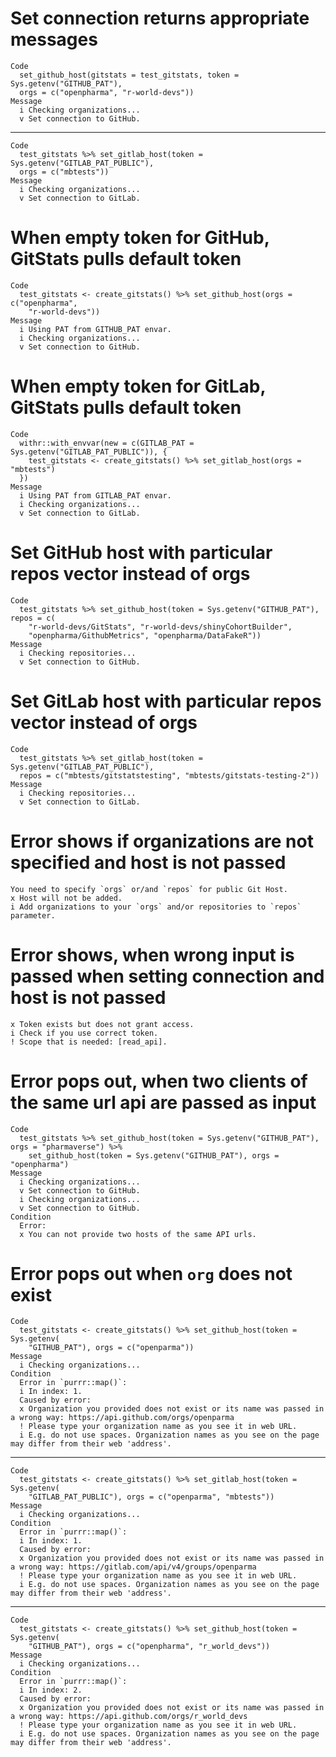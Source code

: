 # Set connection returns appropriate messages

    Code
      set_github_host(gitstats = test_gitstats, token = Sys.getenv("GITHUB_PAT"),
      orgs = c("openpharma", "r-world-devs"))
    Message
      i Checking organizations...
      v Set connection to GitHub.

---

    Code
      test_gitstats %>% set_gitlab_host(token = Sys.getenv("GITLAB_PAT_PUBLIC"),
      orgs = c("mbtests"))
    Message
      i Checking organizations...
      v Set connection to GitLab.

# When empty token for GitHub, GitStats pulls default token

    Code
      test_gitstats <- create_gitstats() %>% set_github_host(orgs = c("openpharma",
        "r-world-devs"))
    Message
      i Using PAT from GITHUB_PAT envar.
      i Checking organizations...
      v Set connection to GitHub.

# When empty token for GitLab, GitStats pulls default token

    Code
      withr::with_envvar(new = c(GITLAB_PAT = Sys.getenv("GITLAB_PAT_PUBLIC")), {
        test_gitstats <- create_gitstats() %>% set_gitlab_host(orgs = "mbtests")
      })
    Message
      i Using PAT from GITLAB_PAT envar.
      i Checking organizations...
      v Set connection to GitLab.

# Set GitHub host with particular repos vector instead of orgs

    Code
      test_gitstats %>% set_github_host(token = Sys.getenv("GITHUB_PAT"), repos = c(
        "r-world-devs/GitStats", "r-world-devs/shinyCohortBuilder",
        "openpharma/GithubMetrics", "openpharma/DataFakeR"))
    Message
      i Checking repositories...
      v Set connection to GitHub.

# Set GitLab host with particular repos vector instead of orgs

    Code
      test_gitstats %>% set_gitlab_host(token = Sys.getenv("GITLAB_PAT_PUBLIC"),
      repos = c("mbtests/gitstatstesting", "mbtests/gitstats-testing-2"))
    Message
      i Checking repositories...
      v Set connection to GitLab.

# Error shows if organizations are not specified and host is not passed

    You need to specify `orgs` or/and `repos` for public Git Host.
    x Host will not be added.
    i Add organizations to your `orgs` and/or repositories to `repos` parameter.

# Error shows, when wrong input is passed when setting connection and host is not passed

    x Token exists but does not grant access.
    i Check if you use correct token.
    ! Scope that is needed: [read_api].

# Error pops out, when two clients of the same url api are passed as input

    Code
      test_gitstats %>% set_github_host(token = Sys.getenv("GITHUB_PAT"), orgs = "pharmaverse") %>%
        set_github_host(token = Sys.getenv("GITHUB_PAT"), orgs = "openpharma")
    Message
      i Checking organizations...
      v Set connection to GitHub.
      i Checking organizations...
      v Set connection to GitHub.
    Condition
      Error:
      x You can not provide two hosts of the same API urls.

# Error pops out when `org` does not exist

    Code
      test_gitstats <- create_gitstats() %>% set_github_host(token = Sys.getenv(
        "GITHUB_PAT"), orgs = c("openparma"))
    Message
      i Checking organizations...
    Condition
      Error in `purrr::map()`:
      i In index: 1.
      Caused by error:
      x Organization you provided does not exist or its name was passed in a wrong way: https://api.github.com/orgs/openparma
      ! Please type your organization name as you see it in web URL.
      i E.g. do not use spaces. Organization names as you see on the page may differ from their web 'address'.

---

    Code
      test_gitstats <- create_gitstats() %>% set_gitlab_host(token = Sys.getenv(
        "GITLAB_PAT_PUBLIC"), orgs = c("openparma", "mbtests"))
    Message
      i Checking organizations...
    Condition
      Error in `purrr::map()`:
      i In index: 1.
      Caused by error:
      x Organization you provided does not exist or its name was passed in a wrong way: https://gitlab.com/api/v4/groups/openparma
      ! Please type your organization name as you see it in web URL.
      i E.g. do not use spaces. Organization names as you see on the page may differ from their web 'address'.

---

    Code
      test_gitstats <- create_gitstats() %>% set_github_host(token = Sys.getenv(
        "GITHUB_PAT"), orgs = c("openpharma", "r_world_devs"))
    Message
      i Checking organizations...
    Condition
      Error in `purrr::map()`:
      i In index: 2.
      Caused by error:
      x Organization you provided does not exist or its name was passed in a wrong way: https://api.github.com/orgs/r_world_devs
      ! Please type your organization name as you see it in web URL.
      i E.g. do not use spaces. Organization names as you see on the page may differ from their web 'address'.

